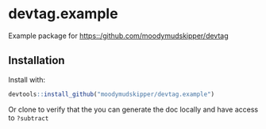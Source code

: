 
<!-- README.md is generated from README.Rmd. Please edit that file -->

# devtag.example

Example package for <https::/github.com/moodymudskipper/devtag>

## Installation

Install with:

``` r
devtools::install_github("moodymudskipper/devtag.example")
```

Or clone to verify that the you can generate the doc locally and have
access to `?subtract`
